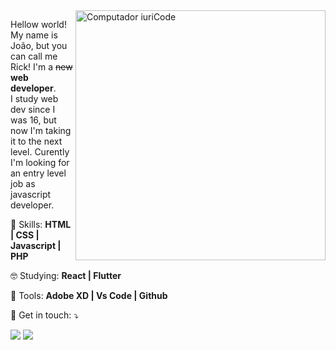 <img src="https://raw.githubusercontent.com/MicaelliMedeiros/micaellimedeiros/master/image/computer-illustration.png" min-width="400px" max-width="400px" width="400px" align="right" alt="Computador iuriCode">

<p align="left"> 
  Hellow world!<br>
  My name is João, but you can call me Rick! I'm a <strike>new</strike> <strong>web developer</strong>.<br>  
  I study web dev since I was 16, but now I'm taking it to the next level. Curently I'm looking for an entry level job as javascript developer.
</p>

<p align="left">
  🦄 Skills: <strong>HTML | CSS | Javascript | PHP</strong>
</p>

<p align="left">
  🤓 Studying: <strong>React | Flutter </strong>
</p>

<p align="left">
  💼 Tools: <strong>Adobe XD | Vs Code | Github</strong>
</p>

<p align="left">
  💌 Get in touch: ⤵️
</p>

<p align="left">
  <a href="mailto:joao@htrindade.com.br" alt="Email">
  <img src="https://img.shields.io/badge/-Email-FF0000?style=flat-square&labelColor=FF0000&logo=email&logoColor=white&link=joao@htrindade.com.br" /></a>

  <a href="https://www.linkedin.com/in/joaohtrindade/" alt="Linkedin">
  <img src="https://img.shields.io/badge/-Linkedin-0e76a8?style=flat-square&logo=Linkedin&logoColor=white&link=https://www.linkedin.com/in/joaohtrindade/" /></a>
</p>
